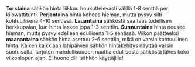 **Torstaina** sähkön hinta liikkuu houkuttelevasti välillä 1-8 senttiä per kilowattitunti. **Perjantaina** hinta kohoaa hieman, mutta pysyy silti kohtuullisena 4-10 sentissä. **Lauantaina** sähköstä saa taas todellisen herkkupalan, kun hinta laskee jopa 1-3 senttiin. **Sunnuntaina** hinta nousee hieman, mutta pysyy edelleen edullisena 1-5 sentissä. Viikon päätteeksi **maanantaina** sähkön hinta asettuu 2-6 senttiin, mikä on varsin kohtuullinen hinta. Kaiken kaikkiaan lähipäivien sähkön hintakehitys näyttää varsin suotuisalta, tarjoten mahdollisuuden nauttia edullisesta sähköstä lähes koko viikonlopun ajan. Ei huono diili sähkön käyttäjille!